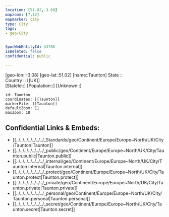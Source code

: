 ```yaml
---
location: [51.02,-3.08] 
mapzoom: [7,12] 
mapmarker: city 
type: City
tags:
- geo/City


SpocWebEntityId: 34780
isDeleted: false
confidential: public

---
```

[geo-lon::-3.08] 
[geo-lat::51.02] 
[name::Taunton] 
State ::  
Country :: [[UK]]  
[StateId::] 
[Population::] 
[Unknown::] 


```leaflet
id: Taunton
coordinates: [[Taunton]] 
markerFile: [[Taunton]] 
defaultZoom: 11 
maxZoom: 18
```


## Confidential Links & Embeds: 
- [[../../../../../../../_Standards/geo/Continent/Europe/Europe~North/UK/City/Taunton|Taunton]] 
- [[../../../../../../../_public/geo/Continent/Europe/Europe~North/UK/City/Taunton.public|Taunton.public]] 
- [[../../../../../../../_internal/geo/Continent/Europe/Europe~North/UK/City/Taunton.internal|Taunton.internal]] 
- [[../../../../../../../_protect/geo/Continent/Europe/Europe~North/UK/City/Taunton.protect|Taunton.protect]] 
- [[../../../../../../../_private/geo/Continent/Europe/Europe~North/UK/City/Taunton.private|Taunton.private]] 
- [[../../../../../../../_personal/geo/Continent/Europe/Europe~North/UK/City/Taunton.personal|Taunton.personal]] 
- [[../../../../../../../_secret/geo/Continent/Europe/Europe~North/UK/City/Taunton.secret|Taunton.secret]] 
